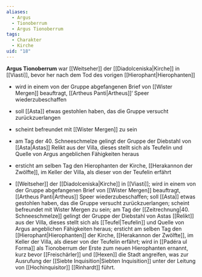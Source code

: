 ```yaml
---
aliases:
  - Argus
  - Tionoberrum
  - Argus Tionoberrum
tags:
  - Charakter
  - Kirche
uid: "18"
---
```

**Argus Tionoberrum** war [[Weitseher]] der [[Diadolceniska|Kirche]] in [[Viasti]], bevor her nach dem Tod des vorigen [[Hierophant|Hierophanten]]
- wird in einem von der Gruppe abgefangenen Brief von [[Wister Mergen]] beauftragt, [[Artheus Panti|Artheus]]‘ Speer wiederzubeschaffen
- soll [[Asta]] etwas gestohlen haben, das die Gruppe versucht zurückzuerlangen
- scheint befreundet mit [[Wister Mergen]] zu sein
- am Tag der 40. Schneeschmelze gelingt der Gruppe der Diebstahl von [[Asta|Astas]] Relikt aus der Villa, dieses stellt sich als Teufelin und Quelle von Argus angeblichen Fähigkeiten heraus
- ersticht am selben Tag den Hierophanten der Kirche, [[Herakannon der Zwölfte]], im Keller der Villa, als dieser von der Teufelin erfährt

- [[Weitseher]] der [[Diadolceniska|Kirche]] in [[Viasti]]; wird in einem von der Gruppe abgefangenen Brief von [[Wister Mergen]] beauftragt, [[Artheus Panti|Artheus]] Speer wiederzubeschaffen; soll [[Asta]] etwas gestohlen haben, das die Gruppe versucht zurückzuerlangen; scheint befreundet mit Wister Mergen zu sein; am Tag der [[Zeitrechnung|40. Schneeschmelze]] gelingt der Gruppe der Diebstahl von Astas [[Relikt]] aus der Villa, dieses stellt sich als [[Teufel|Teufelin]] und Quelle von Argus angeblichen Fähigkeiten heraus; ersticht am selben Tag den [[Hierophant|Hierophanten]] der Kirche, [[Herakannon der Zwölfte]], im Keller der Villa, als dieser von der Teufelin erfährt; wird in [[Padéra ul Forma]] als Tionoberrum der Erste zum neuen Hierophanten ernannt, kurz bevor [[Freischärler]] und [[Hexen]] die Stadt angreifen, was zur Ausrufung der [[Siebte Inquisition|Siebten Inquisition]] unter der Leitung von [[Hochinquisitor]] [[Rinhardt]] führt.